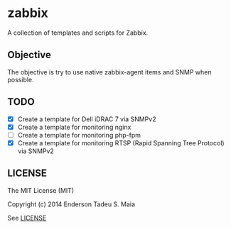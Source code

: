 # zabbix

A collection of templates and scripts for Zabbix.

##  Objective

The objective is try to use native zabbix-agent items and SNMP when possible.

## TODO

- [x] Create a template for Dell iDRAC 7 via SNMPv2
- [x] Create a template for monitoring nginx
- [ ] Create a template for monitoring php-fpm
- [x] Create a template for monitoring RTSP (Rapid Spanning Tree Protocol) via SNMPv2

## LICENSE

The MIT License (MIT)

Copyright (c) 2014 Enderson Tadeu S. Maia

See [LICENSE](./LICENSE)